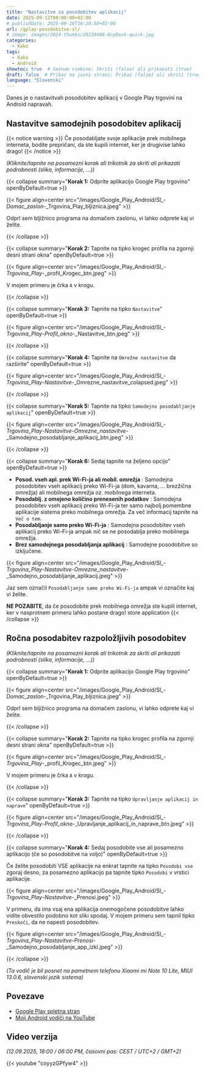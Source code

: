 ```yaml
---
title: "Nastavitve za posodobitev aplikacij"
date: 2025-09-12T00:00:00+02:00
# publishDate: 2025-09-10T16:20:50+02:00
url: /gplay-posodobitve-sl/
# image: images/2024-thumbs/20220408-AnyDesk-quick.jpg
categories: 
  - Kako
tags: 
  - Kako
  - Android
showtoc: true  # Seznam vsebine: Skriti (false) ali prikazati (true)
draft: false  # Prikaz na javni strani: Prikaz (false) ali skriti (true)
language: "Slovenski"
---
```


Danes je o nastavitvah posodobitev aplikacij v Google Play trgovini na Android napravah.

## Nastavitve samodejnih posodobitev aplikacij

{{< notice warning >}}
  Če posodabljate svoje aplikacije prek mobilnega interneta, bodite prepričani, da ste kupili internet, ker je drugivise lahko drago!
{{< /notice >}}

*(Kliknite/tapnite na posamezni korak ali trikotnik za skriti ali prikazati podrobnosti (slika, informacije, ...))*

{{< collapse summary="**Korak 1:** Odprite aplikacijo Google Play trgovino" openByDefault=true >}}
 
  {{< figure align=center src="/images/Google_Play_Android/Sl_-_Domac_zaslon_-_Trgovina_Play_bljiznica.jpeg" >}}

  Odprl sem bljižnico programa na domačem zaslonu, vi lahko odprete kaj vi želite.

{{< /collapse >}}

{{< collapse summary="**Korak 2:** Tapnite na tipko krogec profila na zgornji desni strani okna" openByDefault=true >}}
 
  {{< figure align=center src="/images/Google_Play_Android/Sl_-_Trgovina_Play_-_profil_Krogec_btn.jpeg" >}}

  V mojem primeru je črka `A` v krogu.

{{< /collapse >}}

{{< collapse summary="**Korak 3:** Tapnite na tipko `Nastavitve`" openByDefault=true >}}
 
  {{< figure align=center src="/images/Google_Play_Android/Sl_-_Trgovina_Play_-_Profil_okno_-_Nastavitve_btn.jpeg" >}}

{{< /collapse >}}

{{< collapse summary="**Korak 4:** Tapnite na `Omrežne nastavitve` da razširite" openByDefault=true >}}

   {{< figure align=center src="/images/Google_Play_Android/Sl_-_Trgovina_Play_-_Nastavitve_-_Omrezne_nastavitve_colapsed.jpeg" >}}

{{< /collapse >}}

{{< collapse summary="**Korak 5:** Tapnite na tipko `Samodejno posodabljanje aplikacij`" openByDefault=true >}}

   {{< figure align=center src="/images/Google_Play_Android/Sl_-_Trgovina_Play_-_Nastavitve_-_Omrezne_nastavitve_-_Samodejno_posodabljanje_aplikacij_btn.jpeg" >}}

{{< /collapse >}}

{{< collapse summary="**Korak 6:** Sedaj tapnite na željeno opcijo" openByDefault=true >}}

   - **Posod. vseh apl. prek Wi-Fi-ja ali mobil. omrežja** : Samodejna posodobitev vseh aplikacij preko Wi-Fi-ja (dom, kavarna, ... brezžična omrežja) ali mobilnega omrežja oz. mobilnega interneta.
   - **Posodablj. z omejeno količino prenesenih podatkov** : Samodejna posodobitev vseh aplikacij preko Wi-Fi-ja ter samo najbolj pomembne aplikacije sistema preko mobilnega omrežja. Za več informacij tapnite na `Več o tem`. 
   - **Posodabljanje samo preko Wi-Fi-ja** : Samodejna posodobitev vseh aplikacij preko Wi-Fi-ja ampak nič se ne posodablja preko mobilnega omrežja.
   - **Brez samodejnega posodabljanja aplikacij** : Samodejne posodobitve so izključene.

   {{< figure align=center src="/images/Google_Play_Android/Sl_-_Trgovina_Play_-_Nastavitve_-_Omrezne_nastavitve_-_Samodejno_posodabljanje_aplikacij.jpeg" >}}

   Jaz sem označil `Posodabljanje samo preko Wi-Fi-ja` ampak vi označite kaj vi želite. 
   
   **NE POZABITE**, da če posodobite prek mobilnega omrežja ste kupili internet, ker v nasprotnem primeru lahko postane drago!
store application
{{< /collapse >}}

## Ročna posodabitev razpoložljivih posodobitev 

*(Kliknite/tapnite na posamezni korak ali trikotnik za skriti ali prikazati podrobnosti (slika, informacije, ...))*

{{< collapse summary="**Korak 1:** Odprite aplikacijo Google Play trgovino" openByDefault=true >}}
 
  {{< figure align=center src="/images/Google_Play_Android/Sl_-_Domac_zaslon_-_Trgovina_Play_bljiznica.jpeg" >}}

  Odprl sem bljižnico programa na domačem zaslonu, vi lahko odprete kaj vi želite.

{{< /collapse >}}

{{< collapse summary="**Korak 2:** Tapnite na tipko krogec profila na zgornji desni strani okna" openByDefault=true >}}
 
  {{< figure align=center src="/images/Google_Play_Android/Sl_-_Trgovina_Play_-_profil_Krogec_btn.jpeg" >}}

  V mojem primeru je črka `A` v krogu.

{{< /collapse >}}

{{< collapse summary="**Korak 3:** Tapnite na tipko `Upravljanje aplikacij in naprave`" openByDefault=true >}}
 
  {{< figure align=center src="/images/Google_Play_Android/Sl_-_Trgovina_Play_-_Profil_okno_-_Upravljanje_aplikacij_in_naprave_btn.jpeg" >}}

{{< /collapse >}}

{{< collapse summary="**Korak 4:** Sedaj posodobite vse ali posamezno aplikacijo (če so posodobitve na voljo)" openByDefault=true >}}

  Če želite posodobiti VSE aplikacije na enkrat tapnite na tipko `Posodobi vse` zgoraj desno, za posamezno aplikacijo pa tapnite tipko `Posodobi` v vrstici aplikacije.

  {{< figure align=center src="/images/Google_Play_Android/Sl_-_Trgovina_Play_-_Nastavitve_-_Prenosi.jpeg" >}}

  V primeru, da ima vsaj ena aplikacija onemogočene posodobitve lahko vidite obvestilo podobno kot sliki spodaj. V mojem primeru sem tapnil tipko `Preskoči`, da ne napesti posodobitev.

  {{< figure align=center src="/images/Google_Play_Android/Sl_-_Trgovina_Play_-_Nastavitve_-_Prenosi_-_Samodejno_posodabljanje_app_izkl.jpeg" >}}

{{< /collapse >}}

*(Ta vodič je bil posnet na pametnem telefonu Xiaomi mi Note 10 Lite, MIUI 13.0.6, slovenski jezik sistema)*

## Povezave

- [Google Play spletna stran](https://play.google.com/ "Kliknite/tapnite, da odprete spletno stran!")
- [Moji Android vodiči na YouTube](https://www.youtube.com/playlist?list=PLbvZxzmdNckyeekQiNSEEaJjHoS3e7lMp "Kliknite/tapnite, da odprete spletno stran!")

## Video verzija

*(12.09.2025, 18:00 / 06:00 PM, časovni pas: CEST / UTC+2 / GMT+2)*

{{< youtube "coyyzGPfyw4" >}}